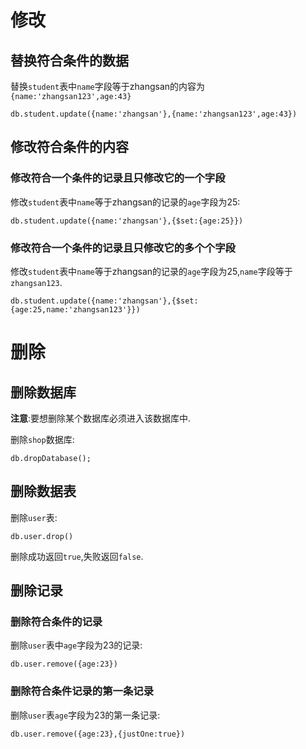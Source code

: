 # 修改

## 替换符合条件的数据

替换`student`表中`name`字段等于zhangsan的内容为`{name:'zhangsan123',age:43}`
```
db.student.update({name:'zhangsan'},{name:'zhangsan123',age:43})
```

## 修改符合条件的内容

### 修改符合一个条件的记录且只修改它的一个字段

修改`student`表中`name`等于zhangsan的记录的`age`字段为25:
```
db.student.update({name:'zhangsan'},{$set:{age:25}})
```
### 修改符合一个条件的记录且只修改它的多个个字段

修改`student`表中`name`等于zhangsan的记录的`age`字段为25,`name`字段等于`zhangsan123`.
```
db.student.update({name:'zhangsan'},{$set:{age:25,name:'zhangsan123'}})
```



# 删除

## 删除数据库

__注意__:要想删除某个数据库必须进入该数据库中.

删除`shop`数据库:
```
db.dropDatabase();
```

## 删除数据表

删除`user`表:
```
db.user.drop()
```
删除成功返回`true`,失败返回`false`.

## 删除记录

### 删除符合条件的记录

删除`user`表中`age`字段为23的记录:
```
db.user.remove({age:23})
```

### 删除符合条件记录的第一条记录

删除`user`表`age`字段为23的第一条记录:
```
db.user.remove({age:23},{justOne:true})
```